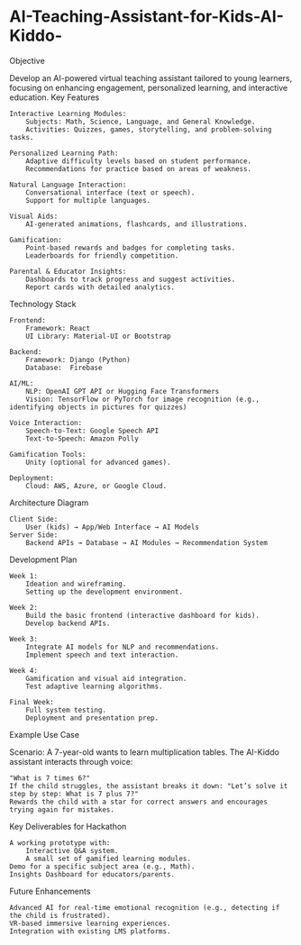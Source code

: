 # AI-Teaching-Assistant-for-Kids-AI-Kiddo-
Objective

Develop an AI-powered virtual teaching assistant tailored to young learners, focusing on enhancing engagement, personalized learning, and interactive education.
Key Features

    Interactive Learning Modules:
        Subjects: Math, Science, Language, and General Knowledge.
        Activities: Quizzes, games, storytelling, and problem-solving tasks.

    Personalized Learning Path:
        Adaptive difficulty levels based on student performance.
        Recommendations for practice based on areas of weakness.

    Natural Language Interaction:
        Conversational interface (text or speech).
        Support for multiple languages.

    Visual Aids:
        AI-generated animations, flashcards, and illustrations.

    Gamification:
        Point-based rewards and badges for completing tasks.
        Leaderboards for friendly competition.

    Parental & Educator Insights:
        Dashboards to track progress and suggest activities.
        Report cards with detailed analytics.

Technology Stack

    Frontend:
        Framework: React 
        UI Library: Material-UI or Bootstrap

    Backend:
        Framework: Django (Python) 
        Database:  Firebase

    AI/ML:
        NLP: OpenAI GPT API or Hugging Face Transformers
        Vision: TensorFlow or PyTorch for image recognition (e.g., identifying objects in pictures for quizzes)

    Voice Interaction:
        Speech-to-Text: Google Speech API
        Text-to-Speech: Amazon Polly

    Gamification Tools:
        Unity (optional for advanced games).

    Deployment:
        Cloud: AWS, Azure, or Google Cloud.

Architecture Diagram

    Client Side:
        User (kids) → App/Web Interface → AI Models
    Server Side:
        Backend APIs → Database → AI Modules → Recommendation System

Development Plan

    Week 1:
        Ideation and wireframing.
        Setting up the development environment.

    Week 2:
        Build the basic frontend (interactive dashboard for kids).
        Develop backend APIs.

    Week 3:
        Integrate AI models for NLP and recommendations.
        Implement speech and text interaction.

    Week 4:
        Gamification and visual aid integration.
        Test adaptive learning algorithms.

    Final Week:
        Full system testing.
        Deployment and presentation prep.

Example Use Case

Scenario:
A 7-year-old wants to learn multiplication tables. The AI-Kiddo assistant interacts through voice:

    "What is 7 times 6?"
    If the child struggles, the assistant breaks it down: "Let’s solve it step by step: What is 7 plus 7?"
    Rewards the child with a star for correct answers and encourages trying again for mistakes.

Key Deliverables for Hackathon

    A working prototype with:
        Interactive Q&A system.
        A small set of gamified learning modules.
    Demo for a specific subject area (e.g., Math).
    Insights Dashboard for educators/parents.

Future Enhancements

    Advanced AI for real-time emotional recognition (e.g., detecting if the child is frustrated).
    VR-based immersive learning experiences.
    Integration with existing LMS platforms.
